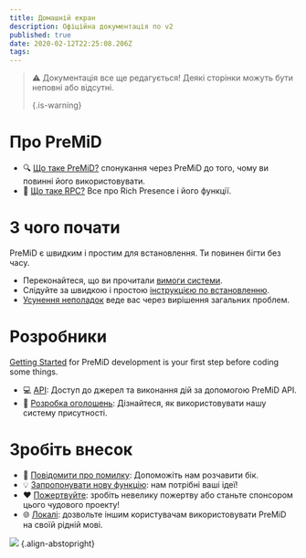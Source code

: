 ```yaml
---
title: Домашній екран
description: Офіційна документація по v2
published: true
date: 2020-02-12T22:25:08.206Z
tags: 
---
```


> :warning: Документація все ще редагується! Деякі сторінки можуть бути неповні або відсутні. 
> 
> {.is-warning}

# Про PreMiD
- :mag: [Що таке PreMiD?](/about) спонукання через PreMiD до того, чому ви повинні його використовувати.
- :link: [Що таке RPC?](https://discordapp.com/rich-presence) Все про Rich Presence і його функції.

# З чого почати

PreMiD є швидким і простим для встановлення. Ти повинен бігти без часу.

- Переконайтеся, що ви прочитали [вимоги системи](/install/requirements).
- Слідуйте за швидкою і простою [інструкцією по встановленню](/install).
- [Усунення неполадок](/troubleshooting) веде вас через вирішення загальних проблем.

# Розробники

[Getting Started](/dev) for PreMiD development is your first step before coding some things.

- :computer: [API](/dev/api): Доступ до джерел та виконання дій за допомогою PreMiD API.
- :wrench: [Розробка оголошень](/dev/presence): Дізнайтеся, як використовувати нашу систему присутності.

# Зробіть внесок
- :bug: [Повідомити про помилку](https://github.com/PreMiD): Допоможіть нам розчавити бік.
- :bulb: [Запропонувати нову функцію](https://discord.gg/premid): нам потрібні ваші ідеї!
- :heart: [Пожертвуйте](https://www.patreon.com/Timeraa): зробіть невелику пожертву або станьте спонсором цього чудового проекту!
- :globe_with_meridians: [Локалі](https://translate.premid.app): дозвольте іншим користувачам використовувати PreMiD на своїй рідній мові.

![](https://beta.premid.app/img/logo.2b414dc2.gif) {.align-abstopright}